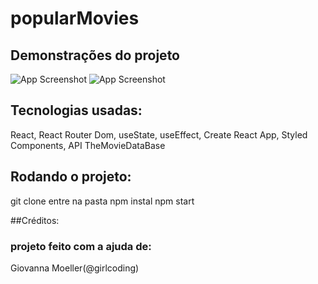 # popularMovies

## Demonstrações do projeto
![App Screenshot](https://user-images.githubusercontent.com/47362960/158064199-a45b266a-958d-465a-ad14-a2acfbb96f94.png)
![App Screenshot](https://user-images.githubusercontent.com/47362960/158064211-f333a1f4-6e5a-4eef-b2d3-cd679d820dbd.png)

## Tecnologias usadas:
React, React Router Dom, useState, useEffect, Create React App, Styled Components, API TheMovieDataBase

## Rodando o projeto:
git clone
entre na pasta
npm instal 
npm start

##Créditos:

### projeto feito com a ajuda de:
Giovanna Moeller(@girlcoding)
